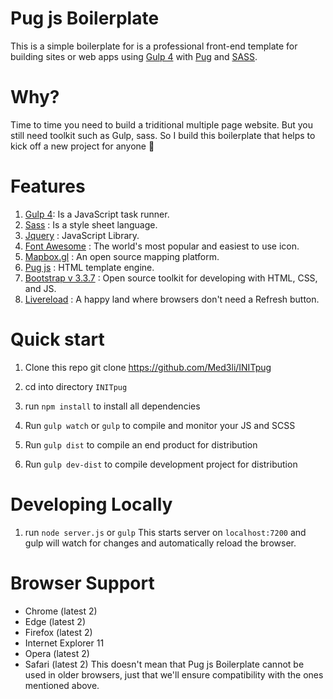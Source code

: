 # Pug js Boilerplate
This is a simple boilerplate for is a professional front-end template for building sites or web apps using [Gulp 4](https://gulpjs.com/) with [Pug](https://pugjs.org/) and [SASS](https://sass-lang.com/).

# Why?
Time to time you need to build a triditional multiple page website. But you still need toolkit such as Gulp, sass. So I build this boilerplate that helps to kick off a new project for anyone 🎉

# Features
1. [Gulp 4](https://gulpjs.com/): Is a JavaScript task runner.
2. [Sass](https://sass-lang.com/) :  Is a style sheet language.
3. [Jquery](https://git-scm.com/) : JavaScript Library.
4. [Font Awesome](https://fontawesome.com/) : The world's most popular and easiest to use icon.
5. [Mapbox.gl](https://www.mapbox.com/) : An open source mapping platform.
6. [Pug js](https://pugjs.org/) : HTML template engine.
7. [Bootstrap v 3.3.7](https://getbootstrap.com/) : Open source toolkit for developing with HTML, CSS, and JS. 
8. [Livereload](http://livereload.com/) : A happy land where browsers don't need a Refresh button.

# Quick start
1. Clone this repo
git clone https://github.com/Med3li/INITpug

2. cd into directory `INITpug`

3. run `npm install` to install all dependencies

4. Run `gulp watch` or `gulp` to compile and monitor your JS and SCSS

5. Run `gulp dist` to compile an end product for distribution

6. Run `gulp dev-dist` to compile development project for distribution
# Developing Locally
1. run `node server.js` or `gulp`
This starts server on `localhost:7200` and gulp will watch for changes and automatically reload the browser.
# Browser Support
- Chrome (latest 2)
- Edge (latest 2)
- Firefox (latest 2)
- Internet Explorer 11
- Opera (latest 2)
- Safari (latest 2)
This doesn't mean that Pug js Boilerplate cannot be used in older browsers, just that we'll ensure compatibility with the ones mentioned above.

